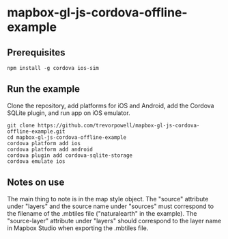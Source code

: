 # mapbox-gl-js-cordova-offline-example

## Prerequisites

```
npm install -g cordova ios-sim
```

## Run the example

Clone the repository, add platforms for iOS and Android, add the Cordova SQLite plugin, and run app on iOS emulator.

```
git clone https://github.com/trevorpowell/mapbox-gl-js-cordova-offline-example.git
cd mapbox-gl-js-cordova-offline-example
cordova platform add ios
cordova platform add android
cordova plugin add cordova-sqlite-storage
cordova emulate ios
```

## Notes on use

The main thing to note is in the map style object. The "source" attribute under "layers" and the source name under "sources" must correspond to the filename of the .mbtiles file ("naturalearth" in the example). The "source-layer" attribute under "layers" should correspond to the layer name in Mapbox Studio when exporting the .mbtiles file.
